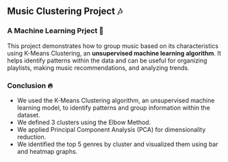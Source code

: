 ## **Music Clustering Project** 🎶
### **A Machine Learning Prject** 🤖

This project demonstrates how to group music based on its characteristics using K-Means Clustering, an **unsupervised machine learning algorithm**. It helps identify patterns within the data and can be useful for organizing playlists, making music recommendations, and analyzing trends.

### **Conclusion** 🔥

- We used the K-Means Clustering algorithm, an unsupervised machine learning model, to identify patterns and group information within the dataset.
- We defined 3 clusters using the Elbow Method.
- We applied Principal Component Analysis (PCA) for dimensionality reduction.
- We identified the top 5 genres by cluster and visualized them using bar and heatmap graphs.


